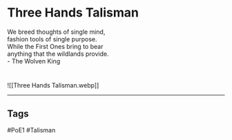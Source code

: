 # Three Hands Talisman
We breed thoughts of single mind,  
fashion tools of single purpose.  
While the First Ones bring to bear  
anything that the wildlands provide.  
\- The Wolven King

#
![[Three Hands Talisman.webp]]

---
## Tags
#PoE1
#Talisman 